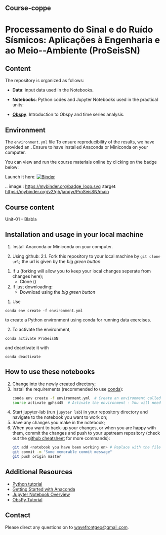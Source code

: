 ## Course-coppe

# Processamento do Sinal e do Ruído Sísmicos: Aplicações à Engenharia e ao Meio--Ambiente (ProSeisSN)

## Content

The repository is organized as follows:

- **Data**: input data used in the Notebooks.

- **Notebooks**: Python codes and Jupyter Notebooks used in the practical units:

- [**Obspy**](https://github.com/https://github.com/jandyr/ProSeisSN/main/Obspy/ObspyIntro.ipynb): Introduction to Obspy and time series analysis.


## Environment

The `environment.yml` file 
To ensure reproducibility of the results, we have provided an . Ensure to have installed Anaconda or Miniconda on your computer. 



You can view and run the course materials online by clicking on the badge below:

Launch it here: [![Binder](https://mybinder.org/badge_logo.svg)](https://mybinder.org/v2/gh/jandyr/ProSeisSN/main/)

.. image:: https://mybinder.org/badge_logo.svg
 :target: https://mybinder.org/v2/gh/jandyr/ProSeisSN/main

## Course content
Unit-01 - Blabla

## Installation and usage in your local machine
1) Install Anaconda or Miniconda on your computer.

2) Using github:
2.1. Fork this repository to your local machine by
     `git clone url`; the url is given by the *big green button*

1. If u
(forking will allow you to keep your local changes seperate from changes here);
    - Clone ()
1. If just downloading:
    - Download using the *big green button*

1) Use
```
conda env create -f environment.yml
```
to create a Python environment using conda for running data exercises.

2) To activate the environment,
```
conda activate ProSeisSN
```
and deactivate it with
```
conda deactivate
```



    
## How to use these notebooks

2. Change into the newly created directory;
3. Install the requirements (recommended to use [conda](https://conda.io/projects/conda/en/latest/user-guide/install/index.html#id2)):
    ```bash
    conda env create -f environment.yml  # Create an environment called gphs445
    source activate gphs445  # Activate the environment - You will need to do this everytime you use the notebooks
    ```
4. Start jupyter-lab (run `jupyter lab`) in your repository directory and navigate to the notebook you 
   want to work on;
5. Save any changes you make in the notebook;
6. When you want to back-up your changes, or when you are happy with them, commit the
   changes and push to your upstream repository 
   (check out the [github cheatsheet](https://services.github.com/on-demand/downloads/github-git-cheat-sheet.pdf) for more commands):
   ```bash
   git add <notebook you have been working on> # Replace with the filename you were working on
   git commit -m "Some memorable commit message"
   git push origin master
   ```




## Additional Resources
* [Python tutorial](https://docs.python.org/3/tutorial/index.html)
* [Getting Started with Anaconda](https://docs.anaconda.com/anaconda/user-guide/getting-started/)
* [Jupyter Notebook Overview](https://jupyter-notebook.readthedocs.io/en/stable/)
* [ObsPy Tutorial](https://docs.obspy.org/tutorial/)


## Contact

Please direct any questions on  to [wavefrontgeo@gmail.com](mailto:wavefrontgeo@gmail.com).

